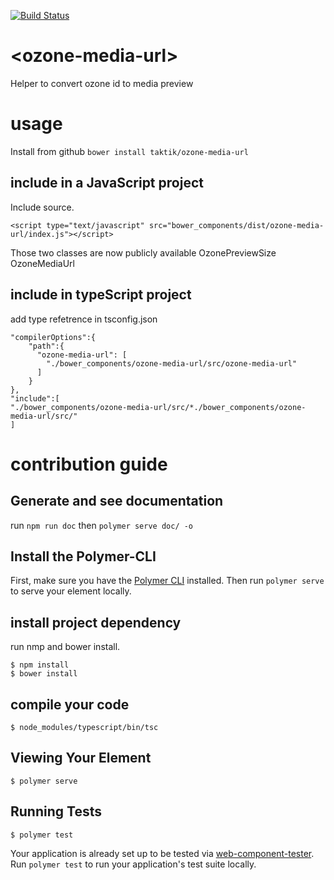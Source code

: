 [![Build Status](https://travis-ci.org/taktik/ozone-media-url.svg?branch=master)](https://travis-ci.org/taktik/ozone-media-url)

# \<ozone-media-url\>

Helper to convert ozone id to media preview

# usage

Install from github `bower install taktik/ozone-media-url`

## include in a JavaScript project

Include source.
```
<script type="text/javascript" src="bower_components/dist/ozone-media-url/index.js"></script>
```

Those two classes are now publicly available
OzonePreviewSize
OzoneMediaUrl


## include in typeScript project


add type refetrence in tsconfig.json
```
"compilerOptions":{
    "path":{
      "ozone-media-url": [
        "./bower_components/ozone-media-url/src/ozone-media-url"
      ]
    }
},
"include":[
"./bower_components/ozone-media-url/src/*./bower_components/ozone-media-url/src/"
]
```

# contribution guide

## Generate and see documentation

run `npm run doc` then `polymer serve doc/ -o`

## Install the Polymer-CLI

First, make sure you have the [Polymer CLI](https://www.npmjs.com/package/polymer-cli) installed. Then run `polymer serve` to serve your element locally.

## install project dependency

run nmp and bower install.
```
$ npm install
$ bower install
```

## compile your code

```
$ node_modules/typescript/bin/tsc
```

## Viewing Your Element

```
$ polymer serve
```

## Running Tests

```
$ polymer test
```

Your application is already set up to be tested via [web-component-tester](https://github.com/Polymer/web-component-tester). Run `polymer test` to run your application's test suite locally.
